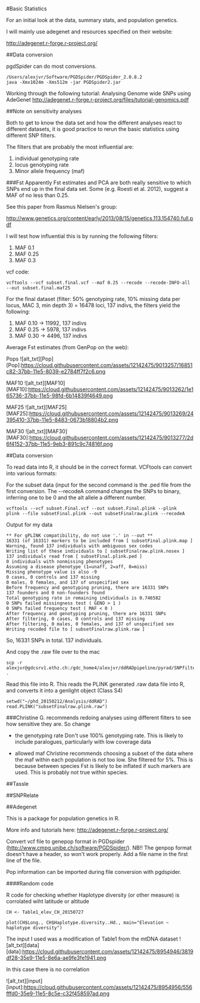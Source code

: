 #Basic Statistics

For an initial look at the data, summary stats, and population genetics. 

I will mainly use adegenet and resources specified on their website: 

http://adegenet.r-forge.r-project.org/

##Data conversion

pgdSpider can do most conversions. 
```
/Users/alexjvr/Software/PGDSpider/PGDSpider_2.0.8.2
java -Xmx1024m -Xms512m -jar PGDSpider2.jar
```

Working through the following tutorial: Analysing Genome wide SNPs using AdeGenet 
http://adegenet.r-forge.r-project.org/files/tutorial-genomics.pdf

##Note on sensitivity analyses

Both to get to know the data set and how the different analyses react to different datasets, it is good practice to rerun the basic statistics using different SNP filters. 

The filters that are probably the most influential are: 

1. individual genotyping rate
2. locus genotyping rate
3. Minor allele frequency (maf)

###Fst
Apparently Fst estimates and PCA are both really sensitive to which SNPs end up in the final data set. Some (e.g. Roesti et al. 2012), suggest a MAF of no less than 0.25. 

See this paper from Rasmus Nielsen's group: 

http://www.genetics.org/content/early/2013/08/15/genetics.113.154740.full.pdf

I will test how influential this is by running the following filters: 

1. MAF 0.1
2. MAF 0.25
3. MAF 0.3

vcf code: 
```
vcftools --vcf subset.final.vcf --maf 0.25 --recode --recode-INFO-all --out subset.final.maf25
```

For the final dataset (filter: 50% genotyping rate, 10% missing data per locus, MAC 3, min depth 3) = 16478 loci, 137 indivs, the filters yield the following: 

1. MAF 0.10 -> 11992, 137 indivs 
2. MAF 0.25 -> 5978, 137 indivs
3. MAF 0.30 -> 4496, 137 indivs


Average Fst estimates (from GenPop on the web): 

Pops
![alt_txt][Pop]
[Pop]:https://cloud.githubusercontent.com/assets/12142475/9013257/16851c82-37bb-11e5-8039-e2784ff7f2c6.png

MAF10
![alt_txt][MAF10]
[MAF10]:https://cloud.githubusercontent.com/assets/12142475/9013262/1e165736-37bb-11e5-98fd-6b14839f4649.png

MAF25
![alt_txt][MAF25]
[MAF25]:https://cloud.githubusercontent.com/assets/12142475/9013269/24395410-37bb-11e5-8483-0673b18804b2.png

MAF30
![alt_txt][MAF30]
[MAF30]:https://cloud.githubusercontent.com/assets/12142475/9013277/2d6f4152-37bb-11e5-9eb3-891c9c74816f.png





##Data conversion

To read data into R, it should be in the correct format. VCFtools can convert into various formats: 

For the subset data (input for the second command is the .ped file from the first conversion. The --recodeA command changes the SNPs to binary, inferring one to be 0 and the alt allele a different number. 
```
vcftools --vcf subset.Final.vcf --out subset.Final.plink --plink
plink --file subsetFinal.plink --out subsetFinalraw.plink --recodeA
```


Output for my data
```
** For gPLINK compatibility, do not use '.' in --out **
16331 (of 16331) markers to be included from [ subsetFinal.plink.map ]
Warning, found 137 individuals with ambiguous sex codes
Writing list of these individuals to [ subsetFinalraw.plink.nosex ]
137 individuals read from [ subsetFinal.plink.ped ] 
0 individuals with nonmissing phenotypes
Assuming a disease phenotype (1=unaff, 2=aff, 0=miss)
Missing phenotype value is also -9
0 cases, 0 controls and 137 missing
0 males, 0 females, and 137 of unspecified sex
Before frequency and genotyping pruning, there are 16331 SNPs
137 founders and 0 non-founders found
Total genotyping rate in remaining individuals is 0.746582
0 SNPs failed missingness test ( GENO > 1 )
0 SNPs failed frequency test ( MAF < 0 )
After frequency and genotyping pruning, there are 16331 SNPs
After filtering, 0 cases, 0 controls and 137 missing
After filtering, 0 males, 0 females, and 137 of unspecified sex
Writing recoded file to [ subsetFinalraw.plink.raw ] 
```

So, 16331 SNPs in total. 137 individuals. 

And copy the .raw file over to the mac
```
scp -r alexjvr@gdcsrv1.ethz.ch:/gdc_home4/alexjvr/ddRADpipeline/pyrad/SNPfiltering/subsetFinalraw.plink.raw .
```

Read this file into R. This reads the PLINK generated .raw data file into R, and converts it into a genlight object (Class S4)
```
setwd("~/phd_20150212/Analysis/ddRAD")
read.PLINK("subsetFinalraw.plink.raw")
```

###Christine G. recommends redoing analyses using different filters to see how sensitive they are. So change 

- the genotyping rate
            Don't use 100% genotyping rate. This is likely to include paralogues, particularly with low coverage data

- allowed maf
            Christine recommends choosing a subset of the data where the maf within each population is not too low. She filtered for 5%. This is because between species Fst is likely to be inflated if such markers are used. This is probably not true within species. 


##Tassle



##SNPRelate



##Adegenet

This is a package for population genetics in R. 

More info and tutorials here: http://adegenet.r-forge.r-project.org/

Convert vcf file to genepop format in PGDspider (http://www.cmpg.unibe.ch/software/PGDSpider/). 
 NB!! The genpop format doesn't have a header, so won't work properly. Add a file name in the first line of the file. 
 
 Pop information can be imported during file conversion with pgdspider. 
 
 






####Random code


R code for checking whether Haplotype diversity (or other measure) is corrolated wiht latitude or altitude
```
CH <- Table1_elev_CH_20150727

plot(CH$Long., CH$Haplotype.diversity..Hd., main="Elevation ~ haplotype diversity")

```

The input I used was a modification of Table1 from the mtDNA dataset
![alt_txt][data]
[data]:https://cloud.githubusercontent.com/assets/12142475/8954946/3819df28-35e9-11e5-8e6a-ae9fe3fe1941.png


In this case there is no correlation

![alt_txt][input]
[input]:https://cloud.githubusercontent.com/assets/12142475/8954956/556fffd0-35e9-11e5-8c5e-c32f458597ad.png
